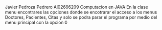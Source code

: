 Javier Pedroza Pedrero Al02696209
Computacion en JAVA
En la clase menu encontrares las opciones donde se encotrarar el acceso a los menus Doctores, Pacientes, Citas y solo se podra parar el programa por medio del menu principal con la opcion 0
